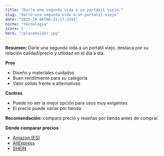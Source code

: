 ```yaml
---
title: "Darle una segunda vida a un portátil viejo."
slug: "darle-una-segunda-vida-a-un-portatil-viejo"
date: "2025-10-06T06:33:17.334Z"
niche: "tecnologia"
score: 1
hero: "/placeholder.jpg"
---
```


**Resumen:** Darle una segunda vida a un portátil viejo. destaca por su relación calidad/precio y utilidad en el día a día.

**Pros**
- Diseño y materiales cuidados
- Buen rendimiento para su categoría
- Valor sólido frente a alternativas

**Contras**
- Puede no ser la mejor opción para usos muy exigentes
- El precio puede variar por tienda

**Recomendación:** compara precio y reseñas por tienda antes de comprar.

**Dónde comparar precios**
- [Amazon (ES)](https://www.amazon.es/s?k=Darle%20una%20segunda%20vida%20a%20un%20port%C3%A1til%20viejo.&tag=teknovashop25-21)
- [AliExpress](https://www.aliexpress.com/wholesale?SearchText=Darle%20una%20segunda%20vida%20a%20un%20port%C3%A1til%20viejo.)
- [SHEIN](https://www.shein.com/pdsearch/Darle%20una%20segunda%20vida%20a%20un%20port%C3%A1til%20viejo.)